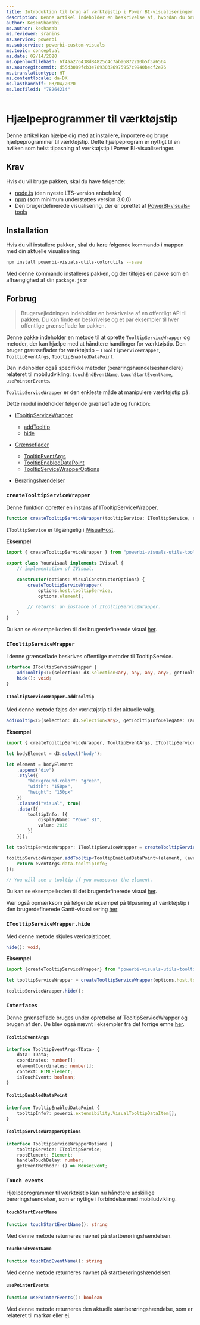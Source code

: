 ```yaml
---
title: Introduktion til brug af værktøjstip i Power BI-visualiseringer
description: Denne artikel indeholder en beskrivelse af, hvordan du bruger hjælpeprogrammer til værktøjstip til at forenkle tilpasning af værktøjstip for Power BI-visualiseringer
author: KesemSharabi
ms.author: kesharab
ms.reviewer: sranins
ms.service: powerbi
ms.subservice: powerbi-custom-visuals
ms.topic: conceptual
ms.date: 02/14/2020
ms.openlocfilehash: 6f4aa276438d84825c4c7aba6872210b5f3a6564
ms.sourcegitcommit: d55d3089fcb3e78930326975957c9940becf2e76
ms.translationtype: HT
ms.contentlocale: da-DK
ms.lasthandoff: 03/04/2020
ms.locfileid: "78264214"
---
```

# <a name="tooltip-utils"></a>Hjælpeprogrammer til værktøjstip
Denne artikel kan hjælpe dig med at installere, importere og bruge hjælpeprogrammer til værktøjstip. Dette hjælpeprogram er nyttigt til en hvilken som helst tilpasning af værktøjstip i Power BI-visualiseringer.

## <a name="requirements"></a>Krav
Hvis du vil bruge pakken, skal du have følgende:
* [node.js](https://nodejs.org) (den nyeste LTS-version anbefales)
* [npm](https://www.npmjs.com/) (som minimum understøttes version 3.0.0)
* Den brugerdefinerede visualisering, der er oprettet af [PowerBI-visuals-tools](https://www.npmjs.com/package/powerbi-visuals-tools)

## <a name="installation"></a>Installation

Hvis du vil installere pakken, skal du køre følgende kommando i mappen med din aktuelle visualisering:

```bash
npm install powerbi-visuals-utils-colorutils --save
```
Med denne kommando installeres pakken, og der tilføjes en pakke som en afhængighed af din ```package.json```

## <a name="usage"></a>Forbrug

> Brugervejledningen indeholder en beskrivelse af en offentligt API til pakken. Du kan finde en beskrivelse og et par eksempler til hver offentlige grænseflade for pakken.

Denne pakke indeholder en metode til at oprette `TooltipServiceWrapper` og metoder, der kan hjælpe med at håndtere handlinger for værktøjstip. Den bruger grænseflader for værktøjstip – `ITooltipServiceWrapper`, `TooltipEventArgs`, `TooltipEnabledDataPoint`. 

Den indeholder også specifikke metoder (berøringshændelseshandlere) relateret til mobiludvikling: `touchEndEventName`, `touchStartEventName`, `usePointerEvents`.

`TooltipServiceWrapper` er den enkleste måde at manipulere værktøjstip på.

Dette modul indeholder følgende grænseflade og funktion:
* [ITooltipServiceWrapper](#itooltipservicewrapper)
  * [addTooltip](#itooltipservicewrapperaddtooltip)
  * [hide](#itooltipservicewrapperhide)

* [Grænseflader](#interfaces)
  * [TooltipEventArgs](#tooltipeventargs)
  * [TooltipEnabledDataPoint](#tooltipenableddatapoint)
  * [TooltipServiceWrapperOptions](#tooltipservicewrapperoptions)
* [Berøringshændelser](#touch-events)

### `createTooltipServiceWrapper`
Denne funktion opretter en instans af ITooltipServiceWrapper.

```typescript
function createTooltipServiceWrapper(tooltipService: ITooltipService, rootElement: Element, handleTouchDelay?: number,  getEventMethod?: () => MouseEvent): ITooltipServiceWrapper;
```

```ITooltipService``` er tilgængelig i [IVisualHost](https://github.com/microsoft/PowerBI-visuals-tools/blob/master/templates/visuals/.api/v2.6.0/PowerBI-visuals.d.ts#L1335).

**Eksempel**

```typescript
import { createTooltipServiceWrapper } from "powerbi-visuals-utils-tooltiputils";

export class YourVisual implements IVisual {
    // implementation of IVisual.

    constructor(options: VisualConstructorOptions) {
        createTooltipServiceWrapper(
            options.host.tooltipService,
            options.element);

        // returns: an instance of ITooltipServiceWrapper.
    }
}
```

Du kan se eksempelkoden til det brugerdefinerede visual [her](https://github.com/microsoft/powerbi-visuals-gantt/blob/master/src/gantt.ts#L391).

### `ITooltipServiceWrapper`
I denne grænseflade beskrives offentlige metoder til TooltipService.

```typescript
interface ITooltipServiceWrapper {
    addTooltip<T>(selection: d3.Selection<any, any, any, any>, getTooltipInfoDelegate: (args: TooltipEventArgs<T>) => powerbi.extensibility.VisualTooltipDataItem[], getDataPointIdentity?: (args: TooltipEventArgs<T>) => powerbi.visuals.ISelectionId, reloadTooltipDataOnMouseMove?: boolean): void;
    hide(): void;
}
```

#### `ITooltipServiceWrapper.addTooltip`

Med denne metode føjes der værktøjstip til det aktuelle valg.

```typescript
addTooltip<T>(selection: d3.Selection<any>, getTooltipInfoDelegate: (args: TooltipEventArgs<T>) => VisualTooltipDataItem[], getDataPointIdentity?: (args: TooltipEventArgs<T>) => ISelectionId, reloadTooltipDataOnMouseMove?: boolean): void;
```

**Eksempel**

```typescript
import { createTooltipServiceWrapper, TooltipEventArgs, ITooltipServiceWrapper, TooltipEnabledDataPoint } from "powerbi-visuals-utils-tooltiputils";

let bodyElement = d3.select("body");

let element = bodyElement
    .append("div")
    .style({
        "background-color": "green",
        "width": "150px",
        "height": "150px"
    })
    .classed("visual", true)
    .data([{
        tooltipInfo: [{
            displayName: "Power BI",
            value: 2016
        }]
    }]);

let tooltipServiceWrapper: ITooltipServiceWrapper = createTooltipServiceWrapper(tooltipService, bodyElement.get(0)); // tooltipService is from the IVisualHost.

tooltipServiceWrapper.addTooltip<TooltipEnabledDataPoint>(element, (eventArgs: TooltipEventArgs<TooltipEnabledDataPoint>) => {
    return eventArgs.data.tooltipInfo;
});

// You will see a tooltip if you mouseover the element.
```

Du kan se eksempelkoden til det brugerdefinerede visual [her](https://github.com/microsoft/powerbi-visuals-gantt/blob/master/src/gantt.ts#L2931).

Vær også opmærksom på følgende eksempel på tilpasning af værktøjstip i den brugerdefinerede Gantt-visualisering [her](https://github.com/microsoft/powerbi-visuals-gantt/blob/master/src/gantt.ts#L573-L648)

### `ITooltipServiceWrapper.hide`

Med denne metode skjules værktøjstippet.

```typescript
hide(): void;
```

**Eksempel**

```typescript
import {createTooltipServiceWrapper} from "powerbi-visuals-utils-tooltiputils";

let tooltipServiceWrapper = createTooltipServiceWrapper(options.host.tooltipService, options.element); // options are from the VisualConstructorOptions.

tooltipServiceWrapper.hide();
```
### `Interfaces`
Denne grænseflade bruges under oprettelse af TooltipServiceWrapper og brugen af den. De blev også nævnt i eksempler fra det forrige emne [her](#itooltipservicewrapperaddtooltip).

#### `TooltipEventArgs`
```typescript
interface TooltipEventArgs<TData> {
    data: TData;
    coordinates: number[];
    elementCoordinates: number[];
    context: HTMLElement;
    isTouchEvent: boolean;
}
```

#### `TooltipEnabledDataPoint`
```typescript
interface TooltipEnabledDataPoint {
    tooltipInfo?: powerbi.extensibility.VisualTooltipDataItem[];
}
```

#### `TooltipServiceWrapperOptions`
```typescript
interface TooltipServiceWrapperOptions {
    tooltipService: ITooltipService;
    rootElement: Element;
    handleTouchDelay: number;
    getEventMethod?: () => MouseEvent;
```

### `Touch events`

Hjælpeprogrammer til værktøjstip kan nu håndtere adskillige berøringshændelser, som er nyttige i forbindelse med mobiludvikling.

#### `touchStartEventName`
```typescript
function touchStartEventName(): string
```
Med denne metode returneres navnet på startberøringshændelsen.

#### `touchEndEventName`
```typescript
function touchEndEventName(): string
```
Med denne metode returneres navnet på startberøringshændelsen.

#### `usePointerEvents`
```typescript
function usePointerEvents(): boolean
```
Med denne metode returneres den aktuelle startberøringshændelse, som er relateret til markør eller ej.
